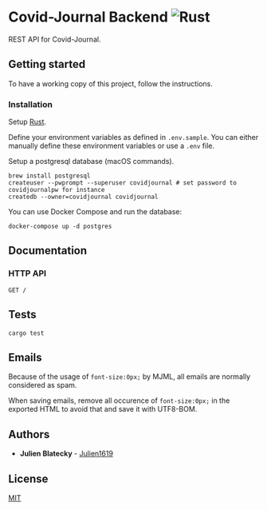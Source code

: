 # Covid-Journal Backend ![Rust](https://github.com/CovidJournal/backend/workflows/Rust/badge.svg)

REST API for Covid-Journal.

## Getting started

To have a working copy of this project, follow the instructions.

### Installation

Setup [Rust](https://www.rust-lang.org).

Define your environment variables as defined in `.env.sample`. You can either manually define these environment variables or use a `.env` file.

Setup a postgresql database (macOS commands).

```
brew install postgresql
createuser --pwprompt --superuser covidjournal # set password to covidjournalpw for instance
createdb --owner=covidjournal covidjournal
```

You can use Docker Compose and run the database:

```
docker-compose up -d postgres
```

## Documentation

### HTTP API

```
GET /
```

## Tests

```
cargo test
```

## Emails

Because of the usage of `font-size:0px;` by MJML, all emails are normally considered as spam.

When saving emails, remove all occurence of `font-size:0px;` in the exported HTML to avoid that and save it with UTF8-BOM.

## Authors

-   **Julien Blatecky** - [Julien1619](https://twitter.com/Julien1619)

## License

[MIT](LICENSE.md)

